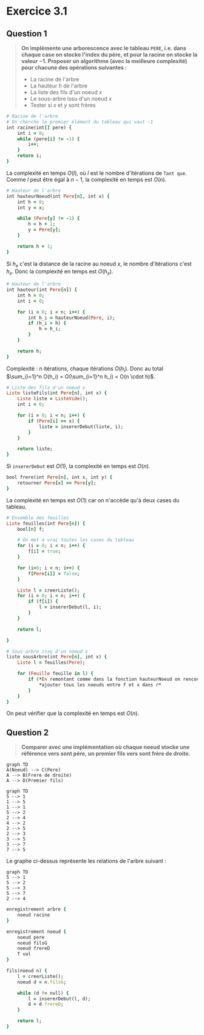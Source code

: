 # Exercice 3.1

## Question 1

> **On implémente une arborescence avec le tableau `PERE`, i.e. dans chaque case on stocke l'index du père, et pour la racine on stocke la valeur $-1$. Proposer un algorithme (avec la meilleure complexité) pour chacune des opérations suivantes :**
> - La racine de l'arbre
> - La hauteur $h$ de l'arbre
> - La liste des fils d'un noeud $x$
> - Le sous-arbre issu d'un noeud $x$
> - Tester si $x$ et $y$ sont frères

```ruby
# Racine de l'arbre
# On cherche le premier élément du tableau qui vaut -1
int racine(int[] pere) {
    int i = 0;
    while (pere[i] != -1) {
        i++;
    }
    return i;
}
```

La complexité en temps $O(l)$, où $l$ est le nombre d'itérations de `Tant que`. Comme $l$ peut être égal à $n-1$, la complexité en temps est $O(n)$.


```ruby
# Hauteur de l'arbre
int hauteurNoeud(int Pere[n], int x) {
    int h = 0;
    int y = x;

    while (Pere[y] != -1) {
        h = h + 1;
        y = Pere[y];
    }

    return h + 1;
}
```

Si $h_x$ c'est la distance de la racine au noeud $x$, le nombre d'itérations c'est $h_x$. Donc la complexité en temps est $O(h_x)$.

```ruby
# Hauteur de l'arbre
int hauteur(int Pere[n]) {
    int h = 0;
    int i = 0;

    for (i = 0; i < n; i++) {
        int h_i = hauteurNoeud(Pere, i);
        if (h_i > h) {
            h = h_i;
        }
    }

    return h;
}
```

Complexité : $n$ itérations, chaque itérations $O(h_i)$. Donc au total $\sum_{i=1}^n O(h_i) = O(\sum_{i=1}^n h_i) = O(n \cdot h)$.


```ruby
# Liste des fils d'un noeud x
Liste listeFils(int Pere[n], int x) {
    Liste liste = ListeVide();
    int i = 0;

    for (i = 0; i < n; i++) {
        if (Pere[i] == x) {
            liste = insererDebut(liste, i);
        }
    }

    return liste;
}
```

Si `insererDebut` est $O(1)$, la complexité en temps est $O(n)$.

```ruby
bool frere(int Pere[n], int x, int y) {
    retourner Pere[x] == Pere[y];
}
```

La complexité en temps est $O(1)$ car on n'accède qu'à deux cases du tableau.

```ruby
# Ensemble des feuilles
Liste feuilles(int Pere[n]) {
    bool[n] f;

    # On met à vrai toutes les cases du tableau
    for (i = 0; i < n; i++) {
        f[i] = true;
    }

    for (i=0; i < n; i++) {
        f[Pere[i]] = false;
    }

    Liste l = creerListe();
    for (i = 0; i < n; i++) {
        if (f[i]) {
            l = insererDebut(l, i);
        }
    }

    return l;

}

# Sous-arbre issu d'un noeud x
liste sousArbre(int Pere[n], int x) {
    Liste l = feuilles(Pere);

    for (Feuille feuille in l) {
        if (*En remontant comme dans la fonction hauteurNoeud on rencontre x*) {
            *ajouter tous les noeuds entre f et x dans r*
        }
    }
}
```

On peut vérifier que la complexité en temps est $O(n)$.

## Question 2

> **Comparer avec une implémentation où chaque noeud stocke une référence vers sont père, un premier fils vers sont frère de droite.**

```mermaid
graph TD
A(Noeud) --> C(Pere)
A --> B(Frere de droite)
A --> D(Premier fils)
```

```mermaid
graph TD
5 --> 1
1 --> 5
1 --> 1
5 --> 2
2 --> 4
4 --> 2
2 --> 5
2 --> 3
3 --> 5
3 --> 7
7 --> 5
```

Le graphe ci-dessus représente les relations de l'arbre suivant :

```mermaid
graph TD
5 --> 1
5 --> 2
5 --> 3
5 --> 7
2 --> 4
```

```ruby
enregistrement arbre {
    noeud racine
}

enregistrement noeud {
    noeud pere
    noeud filsG
    noeud frereD
    T val
}

fils(noeud n) {
    l = creerListe();
    noeud d = n.filsG;

    while (d != null) {
        l = insererDebut(l, d);
        d = d.frereD;
    }

    return l;
}